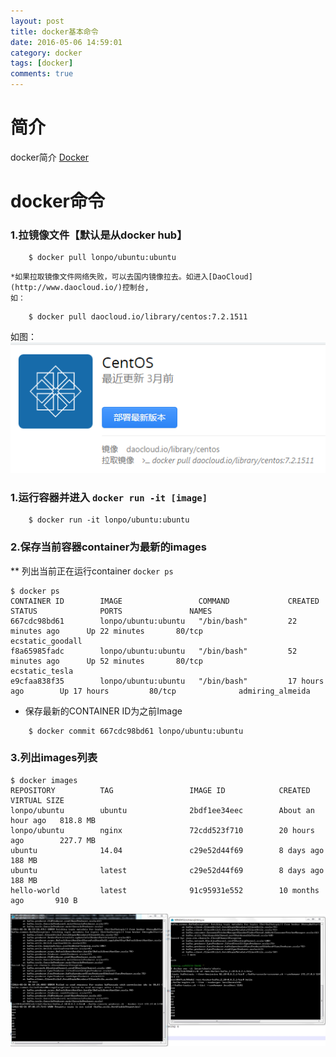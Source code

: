 ```yaml
---
layout: post
title: docker基本命令
date: 2016-05-06 14:59:01
category: docker
tags: [docker]
comments: true
---
```


# 简介
  docker简介 [Docker](http://www.docker.com/)
 
# docker命令

### 1.拉镜像文件【默认是从docker hub】

```shell
	$ docker pull lonpo/ubuntu:ubuntu
```

	*如果拉取镜像文件网络失败，可以去国内镜像拉去。如进入[DaoCloud](http://www.daocloud.io/)控制台,
	如：

```shell
	$ docker pull daocloud.io/library/centos:7.2.1511
```	

如图：
	![daocloud](/images/blog/docker-registry.png)

### 1.运行容器并进入 `docker run -it [image]`

```shell
	$ docker run -it lonpo/ubuntu:ubuntu
```

### 2.保存当前容器container为最新的images
** 列出当前正在运行container `docker ps`
	
```shell
$ docker ps
CONTAINER ID        IMAGE                 COMMAND             CREATED             STATUS              PORTS               NAMES
667cdc98bd61        lonpo/ubuntu:ubuntu   "/bin/bash"         22 minutes ago      Up 22 minutes       80/tcp              ecstatic_goodall
f8a65985fadc        lonpo/ubuntu:ubuntu   "/bin/bash"         52 minutes ago      Up 52 minutes       80/tcp              ecstatic_tesla
e9cfaa838f35        lonpo/ubuntu:ubuntu   "/bin/bash"         17 hours ago        Up 17 hours         80/tcp              admiring_almeida
```

* 保存最新的CONTAINER ID为之前Image
	
```shell
	$ docker commit 667cdc98bd61 lonpo/ubuntu:ubuntu
```
	
### 3.列出images列表

```shell
$ docker images
REPOSITORY          TAG                 IMAGE ID            CREATED             VIRTUAL SIZE
lonpo/ubuntu        ubuntu              2bdf1ee34eec        About an hour ago   818.8 MB
lonpo/ubuntu        nginx               72cdd523f710        20 hours ago        227.7 MB
ubuntu              14.04               c29e52d44f69        8 days ago          188 MB
ubuntu              latest              c29e52d44f69        8 days ago          188 MB
hello-world         latest              91c95931e552        10 months ago       910 B
```



<!--more-->



![kafka演示](/images/kafka.jpg)

